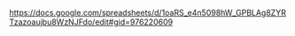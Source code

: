 https://docs.google.com/spreadsheets/d/1oaRS_e4n5098hW_GPBLAg8ZYRTzazoaujbu8WzNJFdo/edit#gid=976220609
